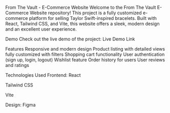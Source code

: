 From The Vault -  E-Commerce Website
Welcome to the From The Vault E-Commerce Website repository! This project is a fully customized e-commerce platform for selling Taylor Swift-inspired bracelets. Built with React, Tailwind CSS, and Vite, this website offers a sleek, modern design and an excellent user experience.

Demo
Check out the live demo of the project: Live Demo Link

Features
Responsive and modern design
Product listing with detailed views
fully customized with filters
Shopping cart functionality
User authentication (sign up, login, logout)
Wishlist feature
Order history for users
User reviews and ratings

Technologies Used
Frontend:
React

Tailwind CSS

Vite


Design:
Figma
